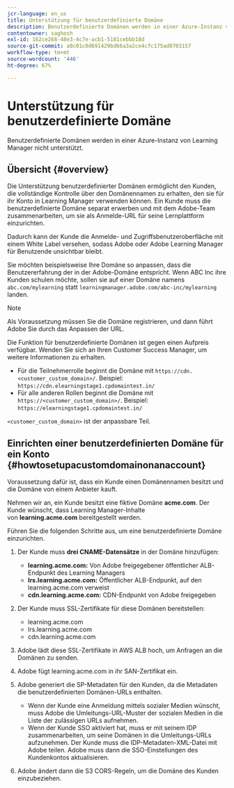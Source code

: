 ```yaml
---
jcr-language: en_us
title: Unterstützung für benutzerdefinierte Domäne
description: Benutzerdefinierte Domänen werden in einer Azure-Instanz von Learning Manager nicht unterstützt.
contentowner: saghosh
exl-id: 162ce268-48e3-4c7e-acb1-5181cebbb18d
source-git-commit: a0c01c0d691429bd66a3a2ce4cfc175ad0703157
workflow-type: tm+mt
source-wordcount: '446'
ht-degree: 67%

---
```


# Unterstützung für benutzerdefinierte Domäne

Benutzerdefinierte Domänen werden in einer Azure-Instanz von Learning Manager nicht unterstützt.

## Übersicht {#overview}

Die Unterstützung benutzerdefinierter Domänen ermöglicht den Kunden, die vollständige Kontrolle über den Domänennamen zu erhalten, den sie für ihr Konto in Learning Manager verwenden können. Ein Kunde muss die benutzerdefinierte Domäne separat erwerben und mit dem Adobe-Team zusammenarbeiten, um sie als Anmelde-URL für seine Lernplattform einzurichten.

Dadurch kann der Kunde die Anmelde- und Zugriffsbenutzeroberfläche mit einem White Label versehen, sodass Adobe oder Adobe Learning Manager für Benutzende unsichtbar bleibt.

Sie möchten beispielsweise Ihre Domäne so anpassen, dass die Benutzererfahrung der in der Adobe-Domäne entspricht. Wenn ABC Inc ihre Kunden schulen möchte, sollen sie auf einer Domäne namens `abc.com/mylearning` statt `learningmanager.adobe.com/abc-inc/mylearning` landen.

>[!NOTE]
>
>Als Voraussetzung müssen Sie die Domäne registrieren, und dann führt Adobe Sie durch das Anpassen der URL.


Die Funktion für benutzerdefinierte Domänen ist gegen einen Aufpreis verfügbar. Wenden Sie sich an Ihren Customer Success Manager, um weitere Informationen zu erhalten.

* Für die Teilnehmerrolle beginnt die Domäne mit `https://cdn.<customer_custom_domain>/`. Beispiel: `https://cdn.elearningstage1.cpdomaintest.in/`
* Für alle anderen Rollen beginnt die Domäne mit `https://<customer_custom_domain>/`. Beispiel: `https://elearningstage1.cpdomaintest.in/`

`<customer_custom_domain>` ist der anpassbare Teil.

## Einrichten einer benutzerdefinierten Domäne für ein Konto {#howtosetupacustomdomainonanaccount}

Voraussetzung dafür ist, dass ein Kunde einen Domänennamen besitzt und die Domäne von einem Anbieter kauft.

Nehmen wir an, ein Kunde besitzt eine fiktive Domäne **acme.com**. Der Kunde wünscht, dass Learning Manager-Inhalte von **learning.acme.com** bereitgestellt werden.

Führen Sie die folgenden Schritte aus, um eine benutzerdefinierte Domäne einzurichten.

1. Der Kunde muss **drei CNAME-Datensätze** in der Domäne hinzufügen:

   * **learning.acme.com:** Von Adobe freigegebener öffentlicher ALB-Endpunkt des Learning Managers
   * **lrs.learning.acme.com:** Öffentlicher ALB-Endpunkt, auf den learning.acme.com verweist
   * **cdn.learning.acme.com:** CDN-Endpunkt von Adobe freigegeben

1. Der Kunde muss SSL-Zertifikate für diese Domänen bereitstellen:

   * learning.acme.com
   * lrs.learning.acme.com
   * cdn.learning.acme.com

1. Adobe lädt diese SSL-Zertifikate in AWS ALB hoch, um Anfragen an die Domänen zu senden.
1. Adobe fügt learning.acme.com in ihr SAN-Zertifikat ein.
1. Adobe generiert die SP-Metadaten für den Kunden, da die Metadaten die benutzerdefinierten Domänen-URLs enthalten.

   * Wenn der Kunde eine Anmeldung mittels sozialer Medien wünscht, muss Adobe die Umleitungs-URL-Muster der sozialen Medien in die Liste der zulässigen URLs aufnehmen.
   * Wenn der Kunde SSO aktiviert hat, muss er mit seinem IDP zusammenarbeiten, um seine Domänen in die Umleitungs-URLs aufzunehmen. Der Kunde muss die IDP-Metadaten-XML-Datei mit Adobe teilen. Adobe muss dann die SSO-Einstellungen des Kundenkontos aktualisieren.

1. Adobe ändert dann die S3 CORS-Regeln, um die Domäne des Kunden einzubeziehen.
